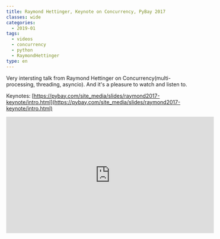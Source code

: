 ```yaml
---
title: Raymond Hettinger, Keynote on Concurrency, PyBay 2017
classes: wide
categories:
  - 2019-01
tags:
  - videos
  - concurrency
  - python
  - RaymondHettinger
type: en
---
```


Very intersting talk from Raymond Hettinger on Concurrency(multi-processing, threading, asyncio). And it's a pleasure to watch and listen to.

Keynotes: [https://pybay.com/site_media/slides/raymond2017-keynote/intro.html](https://pybay.com/site_media/slides/raymond2017-keynote/intro.html)

<iframe width="560" height="315" src="https://www.youtube.com/embed/9zinZmE3Ogk" frameborder="0" allow="accelerometer; autoplay; clipboard-write; encrypted-media; gyroscope; picture-in-picture" allowfullscreen></iframe>
